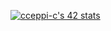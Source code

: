 [![cceppi-c's 42 stats](https://badge.mediaplus.ma/darkblue/cceppi-c?1337Badge=off&UM6P=off)](https://github.com/oakoudad/badge42)

